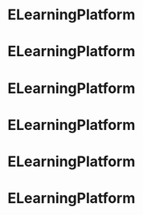 # ELearningPlatform
# ELearningPlatform
# ELearningPlatform
# ELearningPlatform
# ELearningPlatform
# ELearningPlatform
